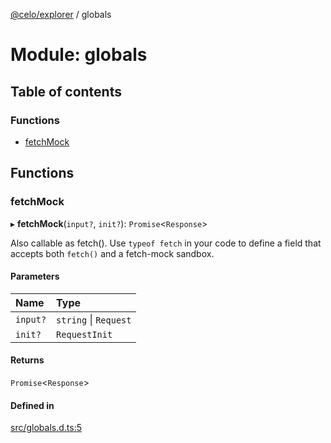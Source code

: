 [@celo/explorer](../README.md) / globals

# Module: globals

## Table of contents

### Functions

- [fetchMock](globals.md#fetchmock)

## Functions

### fetchMock

▸ **fetchMock**(`input?`, `init?`): `Promise`\<`Response`\>

Also callable as fetch(). Use `typeof fetch` in your code to define
a field that accepts both `fetch()` and a fetch-mock sandbox.

#### Parameters

| Name | Type |
| :------ | :------ |
| `input?` | `string` \| `Request` |
| `init?` | `RequestInit` |

#### Returns

`Promise`\<`Response`\>

#### Defined in

[src/globals.d.ts:5](https://github.com/celo-org/developer-tooling/blob/master/packages/sdk/explorer/src/globals.d.ts#L5)
